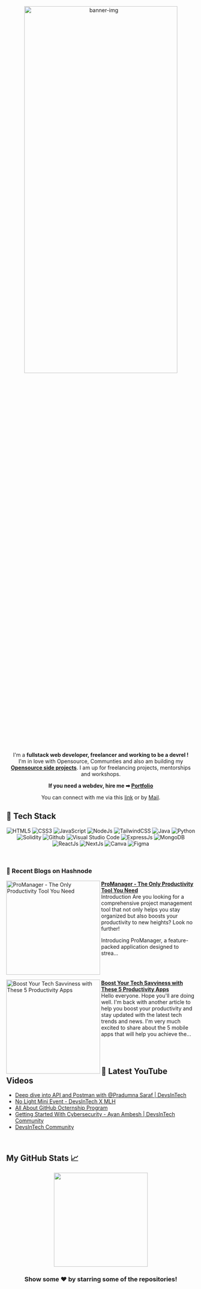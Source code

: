 <div align="center">
	<a href="http://susmita-dey.vercel.app/" target="_blank">
		<img src="images/github-profile-banner.png" alt="banner-img" height="50%" width="90%" />
	</a>
</div>
<br/>

<div align="center">

I'm a **fullstack web developer, freelancer and working to be a devrel !** 
<br>
I'm in love with Opensource, Communties and also am building my **[Opensource side projects](https://github.com/Susmita-Dey?tab=repositories)**. I am up for freelancing projects, mentorships and workshops.

**If you need a webdev, hire me ➡ [Portfolio](https://susmita-dey.vercel.app/)**

You can connect with me via this [link](https://bio.link/susmitadey) or by [Mail](mailto:susmitadey475@gmail.com).
</div>

<!-- ---
<h2>📫 How to reach me:</h2> <br>
<div align="center">
<a href="mailto:susmitadey475@gmail.com" target="_blank"><img src="images/official-gmail-icon.svg" alt="Gmail Logo" width="50"></a>&emsp;
<a href="https://www.linkedin.com/in/susmita-dey-15a15a210/" target="_blank"><img src="images/linkedin-icon-2.svg" alt="LinkedIn Logo" width="50"></a>&emsp;
<a href="https://twitter.com/its_SusmitaDey" target="_blank"><img src="images/twitter-6.svg" alt="Twitter Logo" width="80"></a>&emsp;
<a href="https://discord.gg/g7FmxB9uZp" target="_blank"><img src="images/discord-6.svg" alt="Discord Logo" width="60"></a>&emsp;
<a href="https://www.youtube.com/channel/UCsuzc8lqAbgUYo4yzpjtfSw" target="_blank"><img src="images/youtube-3.svg" alt="YouTube Logo" width="60"></a>&emsp;
<a href="https://dev.to/susmitadey"><img src="images/Dev.to image.png" alt="Dev.to Icon" width="70"></a>&emsp;&emsp; 
</div> -->

<!-- --- -->

<h2> 🥞 Tech Stack</h2>
<p align="center">
<img alt="HTML5" src="https://img.shields.io/badge/html5-%23fca9ae.svg?style=for-the-badge&logo=html5&logoColor=140200"/>
<img alt="CSS3" src="https://img.shields.io/badge/css3-%23ffd2ce.svg?style=for-the-badge&logo=css3&logoColor=140200"/>
<img alt="JavaScript" src="https://img.shields.io/badge/javascript-%23e4626b.svg?style=for-the-badge&logo=javascript&logoColor=%23F7DF1E"/>
<img alt="NodeJs" src="https://img.shields.io/badge/node.js-%23f2ca61.svg?style=for-the-badge&logo=node.js&logoColor=%FFFFFF"/>
<img alt="TailwindCSS" src="https://img.shields.io/badge/tailwind css-%23fca9ae.svg?style=for-the-badge&logo=tailwind-css&logoColor=140200"/>
<img alt="Java" src="https://img.shields.io/badge/java-%23e4626b.svg?style=for-the-badge&logo=java&logoColor=140200"/>
<img alt="Python" src="https://img.shields.io/badge/python-%23fca9ae.svg?style=for-the-badge&logo=python&logoColor=140200"/>
<img alt="Solidity" src="https://img.shields.io/badge/solidity-%23fca9ae.svg?style=for-the-badge&logo=solidity&logoColor=000325"/>
<img alt="Github" src="https://img.shields.io/badge/github-%23e4626b.svg?style=for-the-badge&logo=github&logoColor=140200"/>
<img alt="Visual Studio Code" src="https://img.shields.io/badge/Visual Studio Code-f2ca61.svg?style=for-the-badge&logo=visual-studio-code&logoColor=140200"/>
<img alt="ExpressJs" src="https://img.shields.io/badge/express.js-%23ffd2ce.svg?style=for-the-badge&logo=express&logoColor=140200"/>
<img alt="MongoDB" src="https://img.shields.io/badge/mongodb-%23ffd2ce.svg?style=for-the-badge&logo=mongodb&logoColor=140200" />
<img alt="ReactJs" src="https://img.shields.io/badge/react-f2ca61.svg?style=for-the-badge&logo=react&logoColor=140200"/>
<img alt="NextJs" src="https://img.shields.io/badge/next.js-%23fca9ae.svg?style=for-the-badge&logo=next.js&logoColor=140200" />
<img alt="Canva" src="https://img.shields.io/badge/Canva-f2ca61.svg?style=for-the-badge&logo=canva&logoColor=140200"/>
<img alt="Figma" src="https://img.shields.io/badge/figma-%23e4626b.svg?style=for-the-badge&logo=figma&logoColor=140200" />
  </p>
<br>



### 📙 Recent Blogs on Hashnode

<!-- HASHNODE_BLOG:START -->
<p align="left">
<a href="https://susmitadey.hashnode.dev//promanager-the-only-productivity-tool-you-need" title="ProManager - The Only Productivity Tool You Need"><img src="https://cdn.hashnode.com/res/hashnode/image/upload/v1686584734957/ea465367-3388-49e2-80ce-8f632e2f6eb7.png" alt="ProManager - The Only Productivity Tool You Need" width="250px" align="left" /></a>
<a href="https://susmitadey.hashnode.dev//promanager-the-only-productivity-tool-you-need" title="ProManager - The Only Productivity Tool You Need"><strong>ProManager - The Only Productivity Tool You Need</strong></a>
<br/> Introduction
Are you looking for a comprehensive project management tool that not only helps you stay organized but also boosts your productivity to new heights? Look no further!

Introducing ProManager, a feature-packed application designed to strea... </p> <br/> <br/>
<p align="left">
<a href="https://susmitadey.hashnode.dev//boost-your-tech-savviness-with-these-5-productivity-apps" title="Boost Your Tech Savviness with These 5 Productivity Apps"><img src="https://cdn.hashnode.com/res/hashnode/image/stock/unsplash/TSJqQCN4RKA/upload/7f5995d728741728ff8c0888c90d3607.jpeg" alt="Boost Your Tech Savviness with These 5 Productivity Apps" width="250px" align="left" /></a>
<a href="https://susmitadey.hashnode.dev//boost-your-tech-savviness-with-these-5-productivity-apps" title="Boost Your Tech Savviness with These 5 Productivity Apps"><strong>Boost Your Tech Savviness with These 5 Productivity Apps</strong></a>
<br/> Hello everyone. Hope you'll are doing well. I'm back with another article to help you boost your productivity and stay updated with the latest tech trends and news. I'm very much excited to share about the 5 mobile apps that will help you achieve the... </p> <br/> <br/>
<!-- HASHNODE_BLOG:END -->

## 🎥 Latest YouTube Videos

<!-- YOUTUBE-VIDEOS-LIST:START -->
- [Deep dive into API and Postman with @Pradumna Saraf | DevsInTech](https://www.youtube.com/watch?v=JoQIiSlQx2Q)
- [No Light Mini Event - DevsInTech X MLH](https://www.youtube.com/watch?v=nTQHGXxMuBo)
- [All About GitHub Octernship Program](https://www.youtube.com/watch?v=iXs0SYECN48)
- [Getting Started With Cybersecurity - Ayan Ambesh | DevsInTech Community](https://www.youtube.com/watch?v=KRtVkDOg2kw)
- [DevsInTech Community](https://www.youtube.com/watch?v=d3xoKUDSY_A)
<!-- YOUTUBE-VIDEOS-LIST:END -->

<br/>

## My GitHub Stats 📈
<p align="center">
<a href="https://github.com/Susmita-Dey">
<!--   <img height="150em" src="https://github-readme-stats.vercel.app/api?username=Susmita-Dey&count_private=true&show_icons=true&bg_color=000325&text_color=ffffff&title_color=gold&border_color=ffd2ce&icon_color=e4626b" /> -->
  <img height="250em" src="https://github-readme-stats-eight-theta.vercel.app/api/top-langs/?username=Susmita-Dey&bg_color=000325&text_color=ffffff&title_color=gold&border_color=ffd2ce&icon_color=e4626b&layout=compact&langs_count=10&exclude_repo=gamebase&hide=objective-c,c,java" />
</a>
</p>

<h3 align="center">Show some ❤️ by starring some of the repositories!</h3>


<!-- [![@susmitadey's Holopin board](https://holopin.me/susmitadey)](https://holopin.io/@susmitadey) -->
